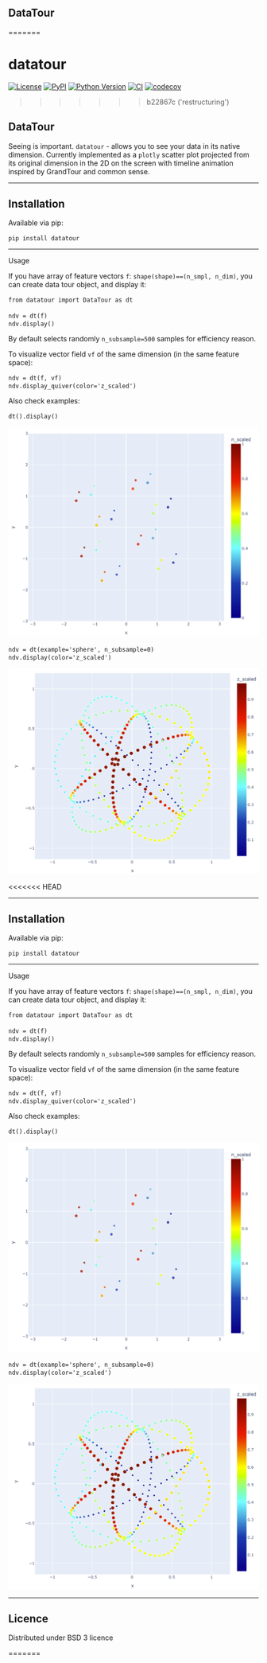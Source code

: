 DataTour
---
=======
# datatour

[![License](https://img.shields.io/pypi/l/datatour.svg?color=green)](https://github.com/neworldemancer/datatour_pkg/datatour/raw/main/LICENSE)
[![PyPI](https://img.shields.io/pypi/v/datatour.svg?color=green)](https://pypi.org/project/datatour)
[![Python Version](https://img.shields.io/pypi/pyversions/datatour.svg?color=green)](https://python.org)
[![CI](https://github.com/neworldemancer/datatour_pkg/datatour/actions/workflows/ci.yml/badge.svg)](https://github.com/neworldemancer/datatour_pkg/datatour/actions/workflows/ci.yml)
[![codecov](https://codecov.io/gh/neworldemancer/datatour_pkg/datatour/branch/main/graph/badge.svg)](https://codecov.io/gh/neworldemancer/datatour_pkg/datatour)
>>>>>>> b22867c ('restructuring')

DataTour
---

Seeing is important. `datatour` - allows you to see your data in its native dimension.
Currently implemented as a `plotly` scatter plot projected from its original dimension in the 2D on the screen with timeline animation inspired by GrandTour and common sense.



---
Installation
---

Available via pip:
```
pip install datatour
```

---
Usage

If you have array of feature vectors `f`: `shape(shape)==(n_smpl, n_dim)`, you can create data tour object, and display it:

```
from datatour import DataTour as dt

ndv = dt(f)
ndv.display()
```
By default selects randomly `n_subsample=500` samples for efficiency reason.

To visualize vector field `vf` of the same dimension (in the same feature space):

```
ndv = dt(f, vf)
ndv.display_quiver(color='z_scaled')
```

Also check examples:

```
dt().display()
```
![cube](https://raw.githubusercontent.com/neworldemancer/datatour_pkg/master/media/cube.png)


```
ndv = dt(example='sphere', n_subsample=0)
ndv.display(color='z_scaled')
```
![sphere](https://raw.githubusercontent.com/neworldemancer/datatour_pkg/master/media/sphere.png)

<<<<<<< HEAD


---
Installation
---

Available via pip:
```
pip install datatour
```

---
Usage

If you have array of feature vectors `f`: `shape(shape)==(n_smpl, n_dim)`, you can create data tour object, and display it:

```
from datatour import DataTour as dt

ndv = dt(f)
ndv.display()
```
By default selects randomly `n_subsample=500` samples for efficiency reason.

To visualize vector field `vf` of the same dimension (in the same feature space):

```
ndv = dt(f, vf)
ndv.display_quiver(color='z_scaled')
```

Also check examples:

```
dt().display()
```
![cube](https://raw.githubusercontent.com/neworldemancer/datatour_pkg/master/media/cube.png)


```
ndv = dt(example='sphere', n_subsample=0)
ndv.display(color='z_scaled')
```
![sphere](https://raw.githubusercontent.com/neworldemancer/datatour_pkg/master/media/sphere.png)

---
Licence
---

Distributed under BSD 3 licence

=======
